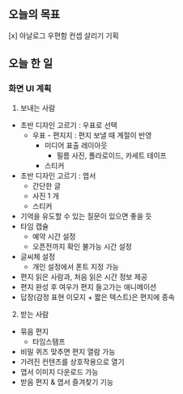 ## 오늘의 목표

[x] 아날로그 우편함 컨셉 살리기 기획

## 오늘 한 일

### 화면 UI 계획

1. 보내는 사람

- 초반 디자인 고르기 : 우표로 선택
  - 우표 - 편지지 : 편지 보낼 때 계절이 반영
    - 미디어 표출 레이아웃
      - 필름 사진, 폴라로이드, 카세트 테이프
    - 스티커
- 초반 디자인 고르기 : 엽서
  - 간단한 글
  - 사진 1 개
  - 스티커
- 기억을 유도할 수 있는 질문이 있으면 좋을 듯
- 타임 캡슐
  - 예약 시간 설정
  - 오픈전까지 확인 불가능 시간 설정
- 글씨체 설정
  - 개인 설정에서 폰트 지정 가능
- 편지 읽은 사람과, 처음 읽은 시간 정보 제공
- 편지 완성 후 여우가 편지 들고가는 애니메이션
- 답장(감정 표현 이모지 + 짧은 텍스트)은 편지에 종속

2. 받는 사람

- 묶음 편지
  - 타임스탬프
- 비밀 퀴즈 맞추면 편지 열람 가능
- 가려진 컨텐츠를 상호작용으로 열기
- 엽서 이미지 다운로드 가능
- 받음 편지 & 엽서 즐겨찾기 기능
